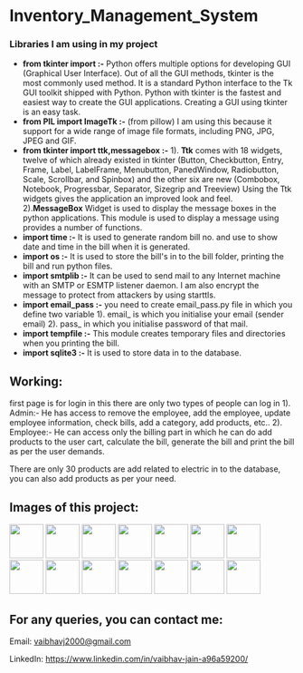 # Inventory_Management_System

### Libraries I am using in my project

- **from tkinter import   :-** Python offers multiple options for developing GUI (Graphical User Interface). Out of all the GUI methods, tkinter is the most commonly used method. It is a standard Python interface to the Tk GUI toolkit shipped with Python. Python with tkinter is the fastest and easiest way to create the GUI applications. Creating a GUI using tkinter is an easy task.
- **from PIL import ImageTk    :-** (from pillow) I am using this because it support for a wide range of image file formats, including PNG, JPG, JPEG and GIF.
- **from tkinter import ttk,messagebox :-** 1). **Ttk** comes with 18 widgets, twelve of which already existed in tkinter (Button, Checkbutton, Entry, Frame, Label, LabelFrame, Menubutton, PanedWindow, Radiobutton, Scale, Scrollbar, and Spinbox) and the other six are new (Combobox, Notebook, Progressbar, Separator, Sizegrip and Treeview) Using the Ttk widgets gives the application an improved look and feel.
2).**MessageBox** Widget is used to display the message boxes in the python applications. This module is used to display a message using provides a number of functions.
- **import time          :-** It is used to generate random bill no. and use to show date and time in the bill when it is generated.
- **import os            :-** It is used to store the bill's in to the bill folder, printing the bill and run python files.
- **import smtplib       :-** It can be used to send mail to any Internet machine with an SMTP or ESMTP listener daemon. I am also encrypt the message to protect from attackers by using starttls. 
- **import email_pass    :-** you need to create email_pass.py file in which you define two variable 1). email_  is which you initialise your email (sender email) 2). pass_  in which you initialise password of that mail.
- **import tempfile      :-** This module creates temporary files and directories when you printing the bill.
- **import sqlite3       :-** It is used to store data in to the database.

## Working:
first page is for login in this there are only two types of people can log in 1). Admin:- He has access to remove the employee, add the employee, update employee information, check bills, add a category, add products, etc.. 2). Employee:- He can access only the billing part in which he can do add products to the user cart, calculate the bill, generate the bill and print the bill as per the user demands.

There are only 30 products are add related to electric in to the database, you can also add products as per your need.
## Images of this project:

<code><img height="60" src="https://user-images.githubusercontent.com/89255942/132175103-7f754056-d916-4fa4-b8d9-962105e5b472.png"></code>
<code><img height="60" src="https://user-images.githubusercontent.com/89255942/132175224-dceb0fd5-63fc-4cc1-8c66-4bb955cb2b02.png"></code>
<code><img height="60" src="https://user-images.githubusercontent.com/89255942/132175225-c8ae936f-38cf-4d19-b05c-77557bf3b0d5.png"></code>
<code><img height="60" src="https://user-images.githubusercontent.com/89255942/132175226-50a4b641-696e-41f8-87a9-4e04f93e752c.png"></code>
<code><img height="60" src="https://user-images.githubusercontent.com/89255942/132175230-13be7da7-f799-4b41-a8e5-16b5ff96f52c.png"></code>
<code><img height="60" src="https://user-images.githubusercontent.com/89255942/132175232-8d40fb4f-dc53-4d7b-9ba9-cb13b1ec621e.png"></code>
<code><img height="60" src="https://user-images.githubusercontent.com/89255942/132175233-ae89585f-93ec-4fde-9c30-5424fcf3dff1.png"></code>
<code><img height="60" src="https://user-images.githubusercontent.com/89255942/132175201-681389ec-9e87-4d90-b8b1-85c3f70ed85b.png"></code>
<code><img height="60" src="https://user-images.githubusercontent.com/89255942/132175208-f2e6a5b3-fb72-4ace-9970-2bd30d7defc6.png"></code>
<code><img height="60" src="https://user-images.githubusercontent.com/89255942/132175210-5a1f200e-c03e-4866-a78a-18c93a478172.png"></code>
<code><img height="60" src="https://user-images.githubusercontent.com/89255942/132175212-f5a39348-7f6d-4e76-abe5-2161d9080342.png"></code>
<code><img height="60" src="https://user-images.githubusercontent.com/89255942/132175215-b574c615-0249-44b8-b4ec-482a7a7975ea.png"></code>
<code><img height="60" src="https://user-images.githubusercontent.com/89255942/132175220-2f7c1021-ee37-41b1-8f62-6505508d59bc.png"></code>
<code><img height="60" src="https://user-images.githubusercontent.com/89255942/132175222-46bcf7c4-aabf-424f-b051-683b582c1389.png"></code>

## For any queries, you can contact me:
Email: vaibhavj2000@gmail.com

LinkedIn: https://www.linkedin.com/in/vaibhav-jain-a96a59200/
